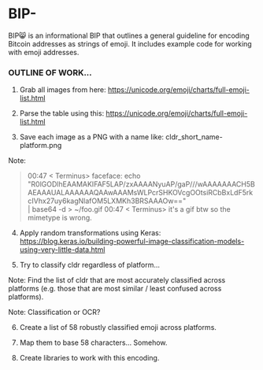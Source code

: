 # BIP-
BIP😸 is an informational BIP that outlines a general guideline for encoding Bitcoin addresses as strings of emoji. It includes example code for working with emoji addresses.


### OUTLINE OF WORK...

1. Grab all images from here:
https://unicode.org/emoji/charts/full-emoji-list.html

2. Parse the table using this:
https://unicode.org/emoji/charts/full-emoji-list.html

3. Save each image as a PNG with a name like:
cldr_short_name-platform.png

Note:
> 00:47 < Terminus> faceface: echo \
>   "R0lGODlhEAAMAKIFAF5LAP/zxAAAANyuAP/gaP///wAAAAAAACH5BAEAAAUALAAAAAAQAAwAAAMsWLPcrSHKOVcgOOtsiRCbBxLdF5rkcIVhx27uy6kagNlafOM5LXMKh3BRSAAAOw==" \
>   | base64 -d > ~/foo.gif
> 00:47 < Terminus> it's a gif btw so the mimetype is wrong.

4. Apply random transformations using Keras:
https://blog.keras.io/building-powerful-image-classification-models-using-very-little-data.html

5. Try to classify cldr regardless of platform...

Note:
Find the list of cldr that are most accurately classified across platforms (e.g. those that are most similar / least confused across platforms).

Note:
Classification or OCR?

6. Create a list of 58 robustly classified emoji across platforms.

7. Map them to base 58 characters... Somehow.

8. Create libraries to work with this encoding.

